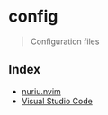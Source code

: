 # config
>
> Configuration files

## Index

- [nuriu.nvim](/nuriu.nvim/)
- [Visual Studio Code](/vscode/)
